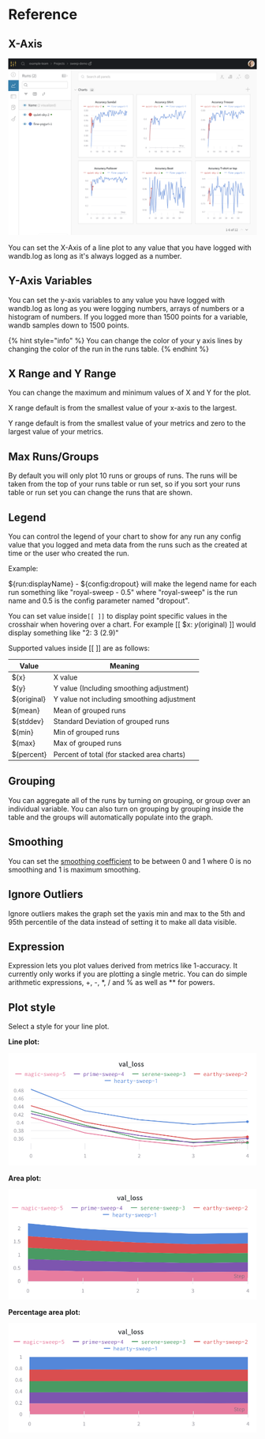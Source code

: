 # Reference

## X-Axis

![Selecting X-Axis](<../../../../../.gitbook/assets/image (5).png>)

You can set the X-Axis of a line plot to any value that you have logged with wandb.log as long as it's always logged as a number.

## Y-Axis Variables

You can set the y-axis variables to any value you have logged with wandb.log as long as you were logging numbers, arrays of numbers or a histogram of numbers. If you logged more than 1500 points for a variable, wandb samples down to 1500 points.

{% hint style="info" %}
You can change the color of your y axis lines by changing the color of the run in the runs table.
{% endhint %}

## X Range and Y Range

You can change the maximum and minimum values of X and Y for the plot.

X range default is from the smallest value of your x-axis to the largest.

Y range default is from the smallest value of your metrics and zero to the largest value of your metrics.

## Max Runs/Groups

By default you will only plot 10 runs or groups of runs. The runs will be taken from the top of your runs table or run set, so if you sort your runs table or run set you can change the runs that are shown.

## Legend

You can control the legend of your chart to show for any run any config value that you logged and meta data from the runs such as the created at time or the user who created the run.

Example:

${run:displayName} - ${config:dropout} will make the legend name for each run something like "royal-sweep - 0.5" where "royal-sweep" is the run name and 0.5 is the config parameter named "dropout".

You can set value inside`[[ ]]` to display point specific values in the crosshair when hovering over a chart. For example \[\[ $x: $y ($original) ]] would display something like "2: 3 (2.9)"

Supported values inside \[\[ ]] are as follows:

| Value       | Meaning                                    |
| ----------- | ------------------------------------------ |
| ${x}        | X value                                    |
| ${y}        | Y value (Including smoothing adjustment)   |
| ${original} | Y value not including smoothing adjustment |
| ${mean}     | Mean of grouped runs                       |
| ${stddev}   | Standard Deviation of grouped runs         |
| ${min}      | Min of grouped runs                        |
| ${max}      | Max of grouped runs                        |
| ${percent}  | Percent of total (for stacked area charts) |

## Grouping

You can aggregate all of the runs by turning on grouping, or group over an individual variable. You can also turn on grouping by grouping inside the table and the groups will automatically populate into the graph.

## Smoothing

You can set the [smoothing coefficient](../../../../../guides/technical-faq.md#what-formula-do-you-use-for-your-smoothing-algorithm) to be between 0 and 1 where 0 is no smoothing and 1 is maximum smoothing.

## Ignore Outliers

Ignore outliers makes the graph set the yaxis min and max to the 5th and 95th percentile of the data instead of setting it to make all data visible.

## Expression

Expression lets you plot values derived from metrics like 1-accuracy. It currently only works if you are plotting a single metric. You can do simple arithmetic expressions, +, -, \*, / and % as well as \*\* for powers.

## Plot style

Select a style for your line plot.

**Line plot:**

![](<../../../../../.gitbook/assets/image (5) (2) (3) (3) (3) (2) (1) (1) (3) (1) (1) (1) (1) (1) (1) (1).png>)

**Area plot:**

![](<../../../../../.gitbook/assets/image (35) (1) (2) (3) (3) (3) (3) (1) (1) (3) (1) (1) (1) (1) (1) (1) (2) (4).png>)

**Percentage area plot:**

![](<../../../../../.gitbook/assets/image (69) (4) (6) (1) (2) (1) (1) (1) (1) (1) (1) (10) (9).png>)
